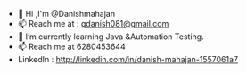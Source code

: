 - 🤔 Hi ,I'm @Danishmahajan
- 📫 Reach me at : gdanish081@gmail.com
- 🌱 I’m currently learning Java &Automation Testing.
- 📫 Reach me at 6280453644
- LinkedIn : http://linkedin.com/in/danish-mahajan-1557061a7

<!-- ![Anurag's github stats](https://github-readme-stats.vercel.app/api?username=Danishmahajan) -->
<!--
**Danishmahajan/Danishmahajan** is a ✨ _special_ ✨ repository because its `README.md` (this file) appears on your GitHub profile.

Here are some ideas to get you started:

- 🔭 I’m currently working on ...
- 🌱 I’m currently learning ...
- 👯 I’m looking to collaborate on ...
- 🤔 I’m looking for help with ...
- 💬 Ask me about ...
- 📫 How to reach me: ...
- 😄 Pronouns: ...
- ⚡ Fun fact: ...
-->
